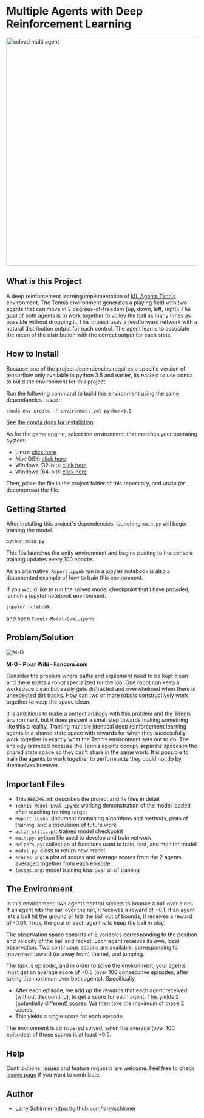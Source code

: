 # Multiple Agents with Deep Reinforcement Learning

<img src="https://github.com/larryschirmer/deep_rl_multi_agent/raw/master/solved_multi_agent.gif" alt="solved multi agent" width="600"/>

## What is this Project

A deep reinforcement learning implementation of [ML Agents Tennis](https://github.com/Unity-Technologies/ml-agents/blob/master/docs/Learning-Environment-Examples.md#tennis) environment. The Tennis environment generates a playing field with two agents that can move in 2 degrees-of-freedom (up, down, left, right). The goal of both agents is to work together to volley the ball as many times as possible without dropping it. This project uses a feedforward network with a natural distribution output for each control. The agent learns to associate the mean of the distribution with the correct output for each state.

## How to Install

Because one of the project dependencies requires a specific version of tensorflow only available in python 3.5 and earlier, its easiest to use conda to build the environment for this project.

Run the following command to build this environment using the same dependancies I used:

```bash
conda env create -f environment.yml python=3.5
```

[See the conda docs for installation](https://docs.conda.io/projects/conda/en/latest/user-guide/install/index.html)

As for the game engine, select the environment that matches your operating system:

- Linux: [click here](https://s3-us-west-1.amazonaws.com/udacity-drlnd/P3/Tennis/Tennis_Linux.zip)
- Mac OSX: [click here](https://s3-us-west-1.amazonaws.com/udacity-drlnd/P3/Tennis/Tennis.app.zip)
- Windows (32-bit): [click here](https://s3-us-west-1.amazonaws.com/udacity-drlnd/P3/Tennis/Tennis_Windows_x86.zip)
- Windows (64-bit): [click here](https://s3-us-west-1.amazonaws.com/udacity-drlnd/P3/Tennis/Tennis_Windows_x86_64.zip)

Then, place the file in the project folder of this repository, and unzip (or decompress) the file.

## Getting Started

After installing this project's dependencies, launching `main.py` will begin training the model.

```bash
python main.py
```

This file launches the unity environment and begins posting to the console training updates every 100 epochs.

As an alternative, `Report.ipynb` run in a jupyter notebook is also a documented example of how to train this environment.

If you would like to run the solved model checkpoint that I have provided, launch a jupyter notebook environment:

```bash
jupyter notebook
```

and open `Tennis-Model-Eval.ipynb`


## Problem/Solution

![M-O](https://vignette.wikia.nocookie.net/pixar/images/3/32/M-o_wall%E2%80%A2e.png/revision/latest?cb=20110429103328)

**M-O - Pixar Wiki - Fandom.com**

Consider the problem where paths and equipment need to be kept clean and there exists a robot specialized for the job. One robot can keep a workspace clean but easily gets distracted and overwhelmed when there is unexpected dirt tracks. How can two or more robots constructively work together to keep the space clean.

It is ambitious to make a perfect analogy with this problem and the Tennis environment, but it does present a small step towards making something like this a reality. Training multiple identical deep reinforcement learning agents in a shared state space with rewards for when they successfully work together is exactly what the Tennis environment sets out to do. The analogy is limited because the Tennis agents occupy separate spaces in the shared state space so they can't share in the same work. It is possible to train the agents to work together to perform acts they could not do by themselves however.


## Important Files

- This `README.md`: describes the project and its files in detail
- `Tennis-Model-Eval.ipynb`: working demonstration of the model loaded after reaching training target
- `Report.ipynb`: document containing algorithms and methods, plots of training, and a discussion of future work
- `actor_critic.pt`: trained model checkpoint
- `main.py`: python file used to develop and train network
- `helpers.py`: collection of functions used to train, test, and monitor model
- `model.py`: class to return new model
- `scores.png`: a plot of scores and average scores from the 2 agents averaged together from each episode
- `losses.png`: model training loss over all of training


## The Environment

In this environment, two agents control rackets to bounce a ball over a net. If an agent hits the ball over the net, it receives a reward of +0.1. If an agent lets a ball hit the ground or hits the ball out of bounds, it receives a reward of -0.01. Thus, the goal of each agent is to keep the ball in play.

The observation space consists of 8 variables corresponding to the position and velocity of the ball and racket. Each agent receives its own, local observation. Two continuous actions are available, corresponding to movement toward (or away from) the net, and jumping.

The task is episodic, and in order to solve the environment, your agents must get an average score of +0.5 (over 100 consecutive episodes, after taking the maximum over both agents). Specifically,

- After each episode, we add up the rewards that each agent received (without discounting), to get a score for each agent. This yields 2 (potentially different) scores. We then take the maximum of these 2 scores.
- This yields a single score for each episode.

The environment is considered solved, when the average (over 100 episodes) of those scores is at least +0.5.

## Help

Contributions, issues and feature requests are welcome.
Feel free to check [issues page](https://github.com/larryschirmer/deep_rl_multi_agent/issues) if you want to contribute.

## Author

- Larry Schirmer https://github.com/larryschirmer